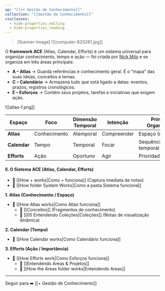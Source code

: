 ```yaml
---
up: "[[++ Gestão de Conhecimento]]"
collection: "[[Gestão de Conhecimento]]"
cssclasses:
  - hide-properties_editing
  - hide-properties_reading
---
```

>[!banner-image] ![[computer-820281.jpg]]



O **framework ACE** (Atlas, Calendar, Efforts) é um sistema universal para organizar conhecimento, tempo e ação — foi criada por [Nick Milo](https://forum.obsidian.md/t/the-ultimate-folder-system-a-quixotic-journey-to-ace/63483) e se organiza em três áreas principais:

- **A – Atlas** → Guarda referências e conhecimento geral. É o “mapa” das suas ideias, conceitos e temas.
- **C – Calendário** → Armazena tudo que está ligado a datas: eventos, prazos, registros cronológicos.
- **E – Esforços** → Contém seus projetos, tarefas e iniciativas que exigem ação.


![[atlas-f.png]]

    
| Espaço       | Foco         | Dimensão Temporal | Intenção    | Princípio Organizador |
| ------------ | ------------ | ----------------- | ----------- | --------------------- |
| **Atlas**    | Conhecimento | Atemporal         | Compreender | Espaço (relações)     |
| **Calendar** | Tempo        | Temporal          | Focar       | Sequência temporal    |
| **Efforts**  | Ação         | Oportuno          | Agir        | Prioridade/urgência   |


#### II. O Sistema ACE (Atlas, Calendar, Efforts)

- 📄 [[How + works|Como + funciona]] (Captura imediata de notas)
- 📄 [[How folder System Works|Como a pasta Sistema funciona]]

**1. Atlas (Conhecimento / Espaço)**
- 📄 [[How Atlas works|Como Atlas funciona]]
	- 📄 [[Conceitos]] (Fragmentos de conhecimento)
	- 📄 [[05 Entendendo Coleções|Coleções]] (Notas de visualização dinâmica)

**2. Calendar (Tempo)**
- 📄 [[How Calendar works|Como Calendário funciona]]

**3. Efforts (Ação / Importância)**
- 📄 [[How Efforts work|Como Esforços funciona]]
	- 📄 [[Entendendo Areas & Projetos]]
	- 📄 [[How the Areas folder works|Entendendo Areas]]

---


 Seguir para ➡️ [[+ Gestão de Conhecimento]]